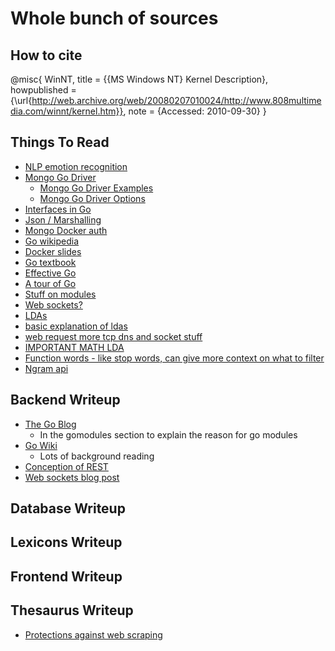 # Whole bunch of sources

## How to cite

@misc{
  WinNT,
  title = {{MS Windows NT} Kernel Description},
  howpublished = {\url{http://web.archive.org/web/20080207010024/http://www.808multimedia.com/winnt/kernel.htm}},
  note = {Accessed: 2010-09-30}
}

## Things To Read

- [NLP emotion recognition](https://medium.com/neuronio/from-sentiment-analysis-to-emotion-recognition-a-nlp-story-bcc9d6ff61ae)
- [Mongo Go Driver](https://godoc.org/go.mongodb.org/mongo-driver/mongo)
  - [Mongo Go Driver Examples](https://github.com/mongodb/mongo-go-driver/blob/master/examples/documentation_examples/examples.go)
  - [Mongo Go Driver Options](https://godoc.org/go.mongodb.org/mongo-driver/mongo/options)
- [Interfaces in Go](https://medium.com/golangspec/interfaces-in-go-part-i-4ae53a97479c)
- [Json / Marshalling](https://golang.org/pkg/encoding/json/#Marshal)
- [Mongo Docker auth](https://github.com/docker-library/mongo/tree/master/4.2)
- [Go wikipedia](https://en.wikipedia.org/wiki/Go_(programming_language))
- [Docker slides](https://www.slideshare.net/jpetazzo/docker-and-go-why-did-we-decide-to-write-docker-in-go)
- [Go textbook](http://www.golang-book.com/books/intro)
- [Effective Go](https://golang.org/doc/effective_go.html)
- [A tour of Go](https://tour.golang.org/list)
- [Stuff on modules](https://ukiahsmith.com/blog/a-gentle-introduction-to-golang-modules/)
- [Web sockets?](https://www.educba.com/websocket-vs-rest/)
- [LDAs](https://towardsdatascience.com/light-on-math-machine-learning-intuitive-guide-to-latent-dirichlet-allocation-437c81220158)
- [basic explanation of ldas](https://medium.com/@lettier/how-does-lda-work-ill-explain-using-emoji-108abf40fa7d)
- [web request more tcp dns and socket stuff](https://robrich.org/slides/anatomy_of_a_web_request)
- [IMPORTANT MATH LDA](https://en.wikipedia.org/wiki/Dirichlet_distribution)
- [Function words - like stop words, can give more context on what to filter](https://en.wikipedia.org/wiki/Function_word)
- [Ngram api](https://jameshfisher.com/2018/11/25/google-ngram-api/)

## Backend Writeup

- [The Go Blog](https://blog.golang.org/using-go-modules)
  - In the gomodules section to explain the reason for go modules
- [Go Wiki](https://github.com/golang/go/wiki/Modules)
  - Lots of background reading
- [Conception of REST](https://www.ics.uci.edu/~fielding/pubs/dissertation/rest_arch_style.htm)
- [Web sockets blog post](https://medium.com/platform-engineer/web-api-design-35df8167460)

## Database Writeup


## Lexicons Writeup

## Frontend Writeup

## Thesaurus Writeup

- [Protections against web scraping](https://github.com/JonasCz/How-To-Prevent-Scraping/blob/master/README.md)